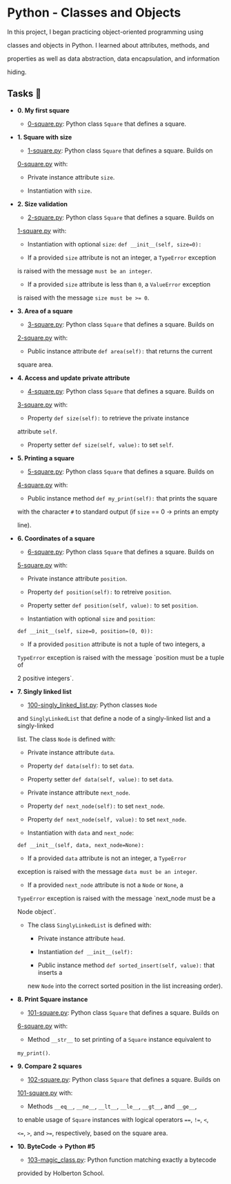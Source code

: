 # Python - Classes and Objects



In this project, I began practicing object-oriented programming using

classes and objects in Python. I learned about attributes, methods, and

properties as well as data abstraction, data encapsulation, and information

hiding.



## Tasks :page_with_curl:



* **0. My first square**

  * [0-square.py](./0-square.py): Python class `Square` that defines a square.



* **1. Square with size**

  * [1-square.py](./1-square.py): Python class `Square` that defines a square. Builds on

  [0-square.py](./0-square.py) with:

    * Private instance attribute `size`.

    * Instantiation with `size`.



* **2. Size validation**

  * [2-square.py](./2-square.py): Python class `Square` that defines a square. Builds on

  [1-square.py](./1-square.py) with:

    * Instantiation with optional `size`: `def __init__(self, size=0):`

  * If a provided `size` attribute is not an integer, a `TypeError` exception

  is raised with the message `must be an integer`.

  * If a provided `size` attribute is less than `0`, a `ValueError` exception

  is raised with the message `size must be >= 0`.



* **3. Area of a square**

  * [3-square.py](./3-square.py): Python class `Square` that defines a square. Builds on

  [2-square.py](./2-square.py) with:

    * Public instance attribute `def area(self):` that returns the current

    square area.



* **4. Access and update private attribute**

  * [4-square.py](./4-square.py): Python class `Square` that defines a square. Builds on

  [3-square.py](./3-square.py) with:

    * Property `def size(self):` to retrieve the private instance

    attribute `self`.

    * Property setter `def size(self, value):` to set `self`.



* **5. Printing a square**

  * [5-square.py](./5-square.py): Python class `Square` that defines a square. Builds on

  [4-square.py](./4-square.py) with:

    * Public instance method `def my_print(self):` that prints the square

    with the character `#` to standard output (if `size` == 0 -> prints an empty

    line).



* **6. Coordinates of a square**

  * [6-square.py](./6-square.py): Python class `Square` that defines a square. Builds on

  [5-square.py](./5-square.py) with:

    * Private instance attribute `position`.

    * Property `def position(self):` to retreive `position`.

    * Property setter `def position(self, value):` to set `position`.

    * Instantiation with optional `size` and `position`:

    `def __init__(self, size=0, position=(0, 0)):`

  * If a provided `position` attribute is not a tuple of two integers, a

  `TypeError` exception is raised with the message `position must be a tuple of

  2 positive integers`.



* **7. Singly linked list**

  * [100-singly_linked_list.py](./100-singly_linked_list.py): Python classes `Node`

  and `SinglyLinkedList` that define a node of a singly-linked list and a singly-linked

  list. The class `Node` is defined with:

    * Private instance attribute `data`.

    * Property `def data(self):` to set `data`.

    * Property setter `def data(self, value):` to set `data`.

    * Private instance attribute `next_node`.

    * Property `def next_node(self):` to set `next_node`.

    * Property `def next_node(self, value):` to set `next_node`.

    * Instantiation with `data` and `next_node`:

    `def __init__(self, data, next_node=None):`

  * If a provided `data` attribute is not an integer, a `TypeError`

  exception is raised with the message `data must be an integer`.

  * If a provided `next_node` attribute is not a `Node` or `None`, a

  `TypeError` exception is raised with the message `next_node must be a

  Node object`.

  * The class `SinglyLinkedList` is defined with:

    * Private instance attribute `head`.

    * Instantiation `def __init__(self):`

    * Public instance method `def sorted_insert(self, value):` that inserts a

    new `Node` into the correct sorted position in the list increasing order).



* **8. Print Square instance**

  * [101-square.py](./101-square.py): Python class `Square` that defines a square. Builds on

  [6-square.py](./6-square.py) with:

    * Method `__str__` to set printing of a `Square` instance equivalent to

    `my_print()`.



* **9. Compare 2 squares**

  * [102-square.py](./102-square.py): Python class `Square` that defines a square. Builds on

  [101-square.py](./101-square.py) with:

    * Methods `__eq__`, `__ne__`, `__lt__`, `__le__`, `__gt__`, and `__ge__`,

    to enable usage of `Square` instances with logical operators `==`, `!=`, `<`,

    `<=`, `>`, and `>=`, respectively, based on the square area.



* **10. ByteCode -> Python #5**

  * [103-magic_class.py](./103-magic_class.py): Python function matching exactly a bytecode

  provided by Holberton School.
